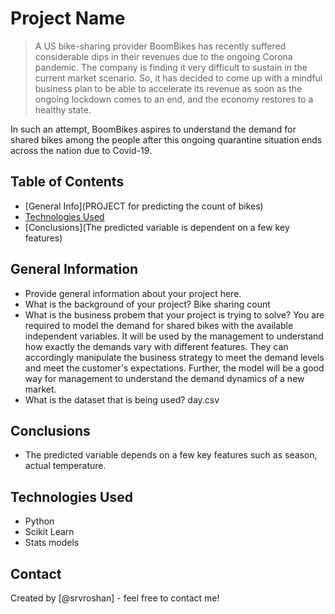 # Project Name
> A US bike-sharing provider BoomBikes has recently suffered considerable dips in their revenues due to the ongoing Corona pandemic. The company is finding it very difficult to sustain in the current market scenario. So, it has decided to come up with a mindful business plan to be able to accelerate its revenue as soon as the ongoing lockdown comes to an end, and the economy restores to a healthy state. 


In such an attempt, BoomBikes aspires to understand the demand for shared bikes among the people after this ongoing quarantine situation ends across the nation due to Covid-19. 


## Table of Contents
* [General Info](PROJECT for predicting the count of bikes)
* [Technologies Used](PYTHON )
* [Conclusions](The predicted variable is dependent on a few key features)


<!-- You can include any other section that is pertinent to your problem -->

## General Information
- Provide general information about your project here.
- What is the background of your project?
Bike sharing count 
- What is the business probem that your project is trying to solve?
You are required to model the demand for shared bikes with the available independent variables. It will be used by the management to understand how exactly the demands vary with different features. They can accordingly manipulate the business strategy to meet the demand levels and meet the customer's expectations. Further, the model will be a good way for management to understand the demand dynamics of a new market. 
- What is the dataset that is being used?
day.csv



## Conclusions
- The predicted variable depends on a few key features such as season, actual temperature. 

<!-- You don't have to answer all the questions - just the ones relevant to your project. -->


## Technologies Used
- Python
- Scikit Learn
- Stats models




## Contact
Created by [@srvroshan] - feel free to contact me!


<!-- Optional -->
<!-- ## License -->
<!-- This project is open source and available under the [... License](). -->

<!-- You don't have to include all sections - just the one's relevant to your project -->